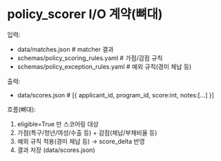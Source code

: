 # policy_scorer I/O 계약(뼈대)
입력:
- data/matches.json                 # matcher 결과
- schemas/policy_scoring_rules.yaml # 가점/감점 규칙
- schemas/policy_exception_rules.yaml # 예외 규칙(경미 체납 등)

출력:
- data/scores.json                  # [{ applicant_id, program_id, score:int, notes:[...] }]

흐름(뼈대):
1) eligible=True 만 스코어링 대상
2) 가점(특구/청년/여성/수출 등) + 감점(체납/부채비율 등)
3) 예외 규칙 적용(경미 체납 등) → score_delta 반영
4) 결과 저장 (data/scores.json)
